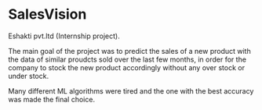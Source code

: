 # SalesVision
Eshakti pvt.ltd (Internship project).

The main goal of the project was to predict the sales of a new product with the data of similar proudcts sold over the last few months, in order for the company to stock the new product accordingly without any over stock or under stock.

Many different ML algorithms were tired and the one with the best accuracy was made the final choice.



